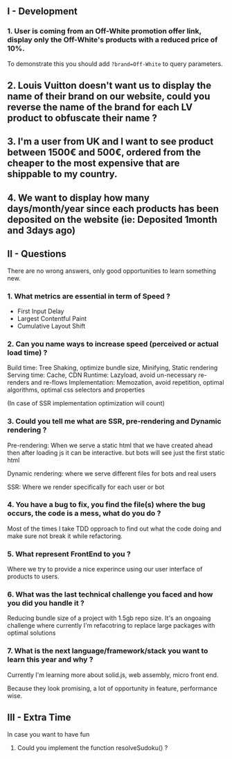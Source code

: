 ## I - Development

### 1. User is coming from an Off-White promotion offer link, display only the Off-White's products with a reduced price of 10%.

To demonstrate this you should add `?brand=Off-White` to query parameters.

## 2. Louis Vuitton doesn't want us to display the name of their brand on our website, could you reverse the name of the brand for each LV product to obfuscate their name ?


## 3. I'm a user from UK and I want to see product between 1500€ and 500€, ordered from the cheaper to the most expensive that are shippable to my country.

## 4. We want to display how many days/month/year since each products has been deposited on the website (ie: Deposited 1month and 3days ago)

## II - Questions

There are no wrong answers, only good opportunities to learn something new.

### 1. What metrics are essential in term of Speed ?
- First Input Delay
- Largest Contentful Paint
- Cumulative Layout Shift

### 2. Can you name ways to increase speed (perceived or actual load time) ?

Build time: Tree Shaking, optimize bundle size, Minifying, Static rendering
Serving time: Cache, CDN
Runtime: Lazyload, avoid un-necessary re-renders and re-flows
Implementation: Memozation, avoid repetition, optimal algorithms, optimal css selectors and properties

(In case of SSR implementation optimization will count)

### 3. Could you tell me what are SSR, pre-rendering and Dynamic rendering ?
Pre-rendering: When we serve a static html that we have created ahead then after loading js it can be interactive. but bots will see just the first static html 

Dynamic rendering: where we serve different files for bots and real users

SSR: Where we render specifically for each user or bot
### 4. You have a bug to fix, you find the file(s) where the bug occurs, the code is a mess, what do you do ?

Most of the times I take TDD opproach to find out what the code doing and make sure not break it while refactoring.

### 5. What represent FrontEnd to you ?

Where we try to provide a nice experince using our user interface of products to users.

### 6. What was the last technical challenge you faced and how you did you handle it ?
Reducing bundle size of a project with 1.5gb repo size. It's an ongoaing challenge where currently I'm refacotring to replace large packages with optimal solutions 
### 7. What is the next language/framework/stack you want to learn this year and why ?

Currently I'm learning more about solid.js, web assembly, micro front end.

Because they look promising, a lot of opportunity in feature, performance wise.
## III - Extra Time

In case you want to have fun 

1. Could you implement the function resolveSudoku() ?